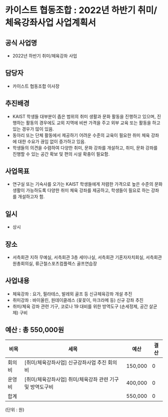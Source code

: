 카이스트 협동조합 : 2022년 하반기 취미/체육강좌사업 사업계획서
======

## 공식 사업명
- 2022년 하반기 취미/체육강좌 사업

## 담당자
- 카이스트 협동조합 이사장

## 추진배경
- KAIST 학생들 대부분이 좁은 범위의 취미 생활과 문화 활동을 진행하고 있으며, 진행하는 활동의 경우에도 교외 지역에 비싼 가격을 주고 외부 교육 또는 활동을 하고 있는 경우가 많이 있음.
- 동아리 또는 단체 활동에서 제공하기 어려운 수준의 교육이 필요한 취미 체육 강좌에 대한 수요가 끊임 없이 증가하고 있음.
- 학생들의 의견을 수렴하여 다양한 취미, 문화 강좌를 개설하고, 취미, 문화 강좌를 진행할 수 있는 공간 확보 및 편의 시설 확충이 필요함.

## 사업목표 
- 연구실 또는 기숙사를 오가는 KAIST 학생들에게 저렴한 가격으로 높은 수준의 문화 생활이 가능하도록 다양한 취미 체육 강좌를 제공하고, 학생들이 필요로 하는 강좌를 개설하고자 함.

## 일시
- 상시

## 장소
- 서측회관 지하 무예실, 서측회관 3층 세미나실, 서측회관 기혼자자치회실, 서측회관 원총회의실, 류근철스포츠컴플렉스 골프연습장

## 사업내용
- 체육강좌 : 요가, 필라테스, 발레외 골프 등 신규체육강좌 개설 추진
- 취미강좌 : 바이올린, 원데이클레스 (꽃꽂이, 마크라메 등) 신규 강좌 추진
- 취미/체육 강좌 관련 기구, 코로나 19 대비를 위한 방역도구 (손세정제, 공간 살균제) 구비

## 예산 : 총 550,000원 
                                                                         
|  비목  |  세목  |  예산  |  결산  |
|---|---|---|---|
| 회의비 | [취미/체육강좌사업] 신규강좌사업 추진 회의비 | 150,000 | 0 |
| 운영비 | [취미/체육강좌사업] 취미/체육강좌 관련 기구 및 방역도구비 | 400,000 | 0 |
| 합계 |  | 550,000 | 0 |
(단위 : 원)